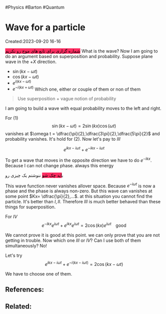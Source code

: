 #Physics #Barton #Quantum 
# Wave for a particle
Created:2023-09-20 16-16

<mark style="background: #FF2C61;">شماره گزاری برای تابع های موج رو نکرپم</mark>
What is the wave? Now I am going to do an argument based on superposition and probability. Suppose plane wave in the $+X$ direction.

- $\sin(kx-\omega t)$
- $\cos(kx-\omega t)$
- $e^{i(kx-\omega t)}$
- $e^{-i(kx+\omega t)}$
Which one, either or couple of them or non of them
> Use superposition + vague notion of probability

I am going to build a wave with equal probability moves to the left and right.

For $(1)$
$$\sin(kx-\omega t)= 2\sin(kx)\cos(\omega t)$$
vanishes at $\omega t = \dfrac{\pi}{2},\dfrac{3\pi}{2},\dfrac{5\pi}{2}$ and probability vanishes. It's hold for $(2)$.
Now let's pay to $III$

$$e^{ikx-i\omega t}+e^{-ikx-i\omega t}$$

To get a wave that moves in the opposite direction we have to do $e^{-ikx}$. Because I can not change phase. always this energy 

ب<mark style="background: #FF2C61;">اید چک شو</mark> ننوشتم یک چیزی رو

This wave function never vanishes allover space. Because $e^{-i \omega t}$ is now a phase and the phase is always non-zero. But this wave can vanishes at some point $Kx= \dfrac{\pi}{2},...$.  at this situation you cannot find the particle. It's better than $I,II$. Therefore $III$ is much better behaved than these things for superposition.


For $IV$
$$e^{-ikx}e^{i\omega t}+e^{ikx}e^{i\omega t}=2\cos(kx)e^{i\omega t}\;\;\;\; \text{good}$$


We cannot prove it is good at this point. we can only prove that you are not getting in trouble. Now which one $III$ or $IV$? Can I use both of them simultaneously? No!


Let's try 
$$e^{ikx-i\omega t}+e^{-i(kx-i\omega t)}=2\cos(kx-\omega t)$$

We have to choose one of them.





## References:

## Related: